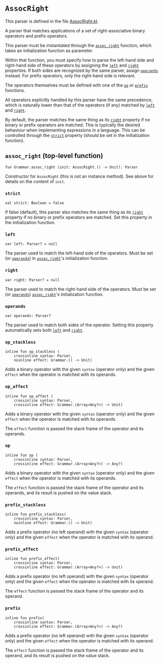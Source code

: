 # `AssocRight`


This parser is defined in the file [AssocRight.kt].

[AssocRight.kt]: /norswap/autumn/parsers/AssocRight.kt

A parser that matches applications of a set of right-associative binary operators and
prefix operators.

This parser must be instantiated through the [`assoc_right`] function, which
takes an initialization function as parameter.

Within that function, you must specify how to parse the left-hand side and right-hand side of
these operators by assigning the [`left`] and [`right`] properties. If both sides are recognized by
the same parser, assign [`operands`] instead. For prefix operators, only the right-hand side
is relevant.

The operators themselves must be defined with one of the [`op`] or [`prefix`] functions.

All operators explicitly handled by this parser have the same precedence, which is naturally
lower than that of the operators (if any) matched by [`left`] and [`right`].

By default, the parser matches the same thing as its [`right`] property if no binary or prefix
operators are matched.  This is typically the desired behaviour when implementing expressions in
a language. This can be controlled through the [`strict`] property (should be set in the
initialization function).

[`assoc_right`]: #assoc_right
[`left`]: #left
[`right`]: #right
[`operands`]: #operands
[`op`]: #op_stackless
[`prefix`]: #prefix_stackless
[`strict`]: #strict

## `assoc_right` (top-level function)

    fun Grammar.assoc_right (init: AssocRight.() -> Unit): Parser
    
Constructor for `AssocRight` (this is not an instance method).
See above for details on the content of `init`.

### `strict`

    val strict: Boolean = false

If false (default), this parser also matches the same thing as its [`right`] property if no
binary or prefix operators are matched. Set this property in the initialization function.

### `left`

    var left: Parser? = null

The parser used to match the left-hand side of the operators.
Must be set (or [`operands`]) in [`assoc_right`]'s initialization function.

### `right`

    var right: Parser? = null

The parser used to match the right-hand side of the operators.
Must be set (or [`operands`]) [`assoc_right`]'s initialization function.

### `operands`

    var operands: Parser?

The parser used to match both sides of the operator.
Setting this property automatically sets both [`left`] and [`right`].

### `op_stackless`

    inline fun op_stackless (
        crossinline syntax: Parser,
        noinline effect: Grammar.() -> Unit)

Adds a binary operator with the given `syntax` (operator only) and the given `effect` when
the operator is matched with its operands.

### `op_affect`

    inline fun op_affect (
        crossinline syntax: Parser,
        crossinline effect: Grammar.(Array<Any?>) -> Unit)

Adds a binary operator with the given `syntax` (operator only) and the given `effect` when
the operator is matched with its operands.

The `effect` function is passed the stack frame of the operator and its operands.

### `op`

    inline fun op (
        crossinline syntax: Parser,
        crossinline effect: Grammar.(Array<Any?>) -> Any?)

Adds a binary operator with the given `syntax` (operator only) and the given `effect` when
the operator is matched with its operands.

The `effect` function is passed the stack frame of the operator and its operands,
and its result is pushed on the value stack.

### `prefix_stackless`

    inline fun prefix_stackless(
        crossinline syntax: Parser,
        noinline effect: Grammar.() -> Unit)

Adds a prefix operator (no left operand) with the given `syntax` (operator only) and the
given `effect` when the operator is matched with its operand.

### `prefix_affect`

    inline fun prefix_affect(
        crossinline syntax: Parser,
        crossinline effect: Grammar.(Array<Any?>) -> Unit)

Adds a prefix operator (no left operand) with the given `syntax` (operator only) and the
given `effect` when the operator is matched with its operand.

The `effect` function is passed the stack frame of the operator and its operand.

### `prefix`

    inline fun prefix(
        crossinline syntax: Parser,
        crossinline effect: Grammar.(Array<Any?>) -> Any?)

Adds a prefix operator (no left operand) with the given `syntax` (operator only) and the
given `effect` when the operator is matched with its operand.

The `effect` function is passed the stack frame of the operator and its operand,
and its result is pushed on the value stack.
